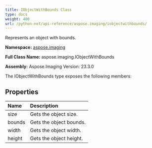 ```yaml
---
title: IObjectWithBounds Class
type: docs
weight: 400
url: /python-net/api-reference/aspose.imaging/iobjectwithbounds/
---
```


Represents an object with bounds.

**Namespace:** [aspose.imaging](/imaging/python-net/api-reference/aspose.imaging/)

**Full Class Name:** aspose.imaging.IObjectWithBounds

**Assembly:**  Aspose.Imaging Version: 23.3.0

The IObjectWithBounds type exposes the following members:
## **Properties**
|**Name**|**Description**|
| :- | :- |
|size|Gets the object size.|
|bounds|Gets the object bounds.|
|width|Gets the object width.|
|height|Gets the object height.|
